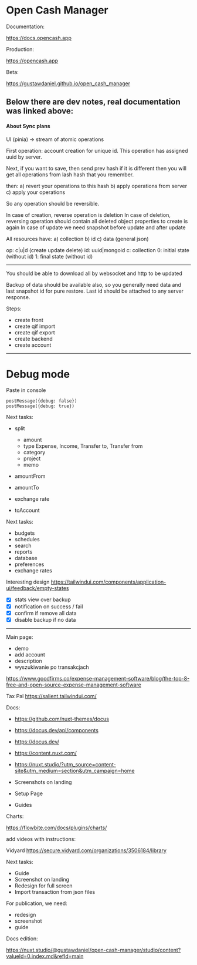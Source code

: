 # Open Cash Manager

Documentation:

https://docs.opencash.app

Production:

https://opencash.app

Beta:

https://gustawdaniel.github.io/open_cash_manager

## Below there are dev notes, real documentation was linked above:

#### About Sync plans

UI (pinia) -> stream of atomic operations

First operation: account creation for unique id. This operation has assigned uuid by server.

Next, if you want to save, then send prev hash
if it is different then you will get all operations from lash hash that you remember.

then:
a) revert your operations to this hash
b) apply operations from server
c) apply your operations

So any operation should be reversible.

In case of creation, reverse operation is deletion
In case of deletion, reversing operation should contain all deleted object properties to create is again
In case of update we need snapshot before update and after update

All resources have:
a) collection
b) id
c) data (general json)

op: c|u|d (create update delete)
id: uuid|mongoid
c: collection
0: initial state (without id)
1: final state (without id)

---

You should be able to download all by websocket and http to be updated

Backup of data should be available also, so you generally need data and last snapshot id for pure restore.
Last id should be attached to any server response.

Steps:

- create front
- create qif import
- create qif export
- create backend
- create account




---

# Debug mode

Paste in console

```
postMessage({debug: false})
postMessage({debug: true})
```

Next tasks:

- split
    - amount
    - type Expense, Income, Transfer to, Transfer from
    - category
    - project
    - memo

- amountFrom
- amountTo
- exchange rate
- toAccount

Next tasks:
- budgets
- schedules
- search
- reports
- database
- preferences
- exchange rates

Interesting design
https://tailwindui.com/components/application-ui/feedback/empty-states

- [x] stats view over backup
- [x] notification on success / fail
- [x] confirm if remove all data
- [x] disable backup if no data

---

Main page:

- demo
- add account
- description
- wyszukiwanie po transakcjach

https://www.goodfirms.co/expense-management-software/blog/the-top-8-free-and-open-source-expense-management-software

Tax Pal
https://salient.tailwindui.com/

Docs:

- https://github.com/nuxt-themes/docus
- https://docus.dev/api/components
- https://docus.dev/
- https://content.nuxt.com/
- https://nuxt.studio/?utm_source=content-site&utm_medium=section&utm_campaign=home

- Screenshots on landing
- Setup Page
- Guides

Charts:

https://flowbite.com/docs/plugins/charts/

add videos with instructions:

Vidyard
https://secure.vidyard.com/organizations/3506184/library

Next tasks:

- Guide
- Screenshot on landing
- Redesign for full screen
- Import transaction from json files

For publication, we need:

- redesign
- screenshot
- guide

Docs edition:

https://nuxt.studio/@gustawdaniel/open-cash-manager/studio/content?valueId=0.index.md&refId=main
